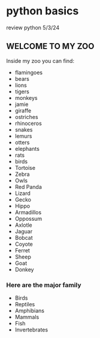 # python basics

review python
5/3/24

## WELCOME TO MY ZOO
Inside my zoo you can find:
* flamingoes
* bears
* lions
* tigers
* monkeys
* jamie
* giraffe
* ostriches
* rhinoceros
* snakes
* lemurs
* otters
* elephants
* rats
* birds
* Tortoise
* Zebra
* Owls
* Red Panda
* Lizard
* Gecko
* Hippo
* Armadillos
* Oppossum
* Axlotle
* Jaguar
* Bobcat
* Coyote
* Ferret
* Sheep
* Goat
* Donkey
### Here are the major family
* Birds
*  Reptiles
* Amphibians
* Mammals
* Fish
* Invertebrates
